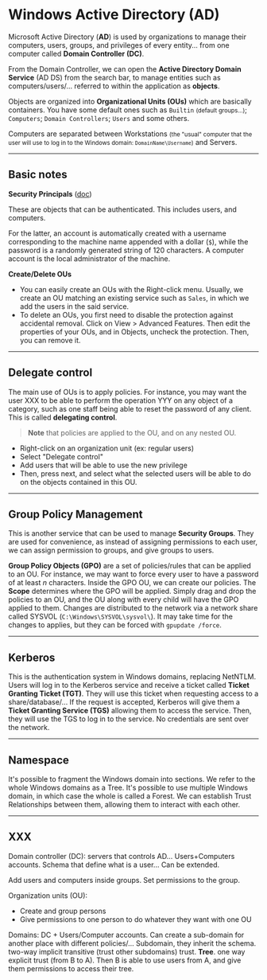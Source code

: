 # Windows Active Directory (AD)

<div class="row row-cols-md-2"><div>

Microsoft Active Directory (**AD**) is used by organizations to manage their computers, users, groups, and privileges of every entity... from one computer called **Domain Controller (DC)**.

From the Domain Controller, we can open the **Active Directory Domain Service** (AD DS) from the search bar, to manage entities such as computers/users/... referred to within the application as **objects**.
</div><div>

Objects are organized into **Organizational Units (OUs)** which are basically containers. You have some default ones such as `Builtin` <small>(default groups...)</small>; `Computers`; `Domain Controllers`; `Users` and some others.

Computers are separated between Workstations <small>(the "usual" computer that the user will use to log in to the Windows domain: `DomainName\Username`)</small> and Servers.
</div></div>

<hr class="sep-both">

## Basic notes

<div class="row row-cols-md-2"><div>

**Security Principals** ([doc](https://learn.microsoft.com/en-us/windows-server/identity/ad-ds/manage/understand-security-principals))

These are objects that can be authenticated. This includes users, and computers.

For the latter, an account is automatically created with a username corresponding to the machine name appended with a dollar (`$`), while the password is a randomly generated string of 120 characters. A computer account is the local administrator of the machine.
</div><div>

**Create/Delete OUs**

* You can easily create an OUs with the Right-click menu. Usually, we create an OU matching an existing service such as `Sales`, in which we add the users in the said service.
* To delete an OUs, you first need to disable the protection against accidental removal. Click on View > Advanced Features. Then edit the properties of your OUs, and in Objects, uncheck the protection. Then, you can remove it.
</div></div>

<hr class="sep-both">

## Delegate control

<div class="row row-cols-md-2"><div>

The main use of OUs is to apply policies. For instance, you may want the user XXX to be able to perform the operation YYY on any object of a category, such as one staff being able to reset the password of any client. This is called **delegating control**.

> **Note** that policies are applied to the OU, and on any nested OU.
</div><div>

* Right-click on an organization unit (ex: regular users)
* Select "Delegate control"
* Add users that will be able to use the new privilege
* Then, press next, and select what the selected users will be able to do on the objects contained in this OU.

</div></div>

<hr class="sep-both">

## Group Policy Management

<div class="row row-cols-md-2"><div>

This is another service that can be used to manage **Security Groups**. They are used for convenience, as instead of assigning permissions to each user, we can assign permission to groups, and give groups to users.
</div><div>

**Group Policy Objects (GPO)** are a set of policies/rules that can be applied to an OU. For instance, we may want to force every user to have a password of at least $n$ characters. Inside the GPO OU, we can create our policies. The **Scope** determines where the GPO will be applied. Simply drag and drop the policies to an OU, and the OU along with every child will have the GPO applied to them. Changes are distributed to the network via a network share called SYSVOL (`C:\Windows\SYSVOL\sysvol\`). It may take time for the changes to applies, but they can be forced with `gpupdate /force`.
</div></div>

<hr class="sep-both">

## Kerberos

This is the authentication system in Windows domains, replacing NetNTLM. Users will log in to the Kerberos service and receive a ticket called **Ticket Granting Ticket (TGT)**. They will use this ticket when requesting access to a share/database/... If the request is accepted, Kerberos will give them a **Ticket Granting Service (TGS)** allowing them to access the service. Then, they will use the TGS to log in to the service. No credentials are sent over the network.

<hr class="sep-both">

## Namespace

It's possible to fragment the Windows domain into sections. We refer to the whole Windows domains as a Tree. It's possible to use multiple Windows domain, in which case the whole is called a Forest. We can establish Trust Relationships between them, allowing them to interact with each other.

<hr class="sep-both">

## XXX

<div class="row row-cols-md-2 mt-3"><div>

Domain controller (DC): servers that controls AD... Users+Computers accounts. Schema that define what is a user... Can be extended.

Add users and computers inside groups. Set permissions to the group.

Organization units (OU):

* Create and group persons
* Give permissions to one person to do whatever they want with one OU
</div><div>

Domains: DC + Users/Computer accounts. Can create a sub-domain for another place with different policies/... Subdomain, they inherit the schema. two-way implicit transitive (trust other subdomains) trust. **Tree**. one way explicit trust (from B to A). Then B is able to use users from A, and give them permissions to access their tree.
</div></div>